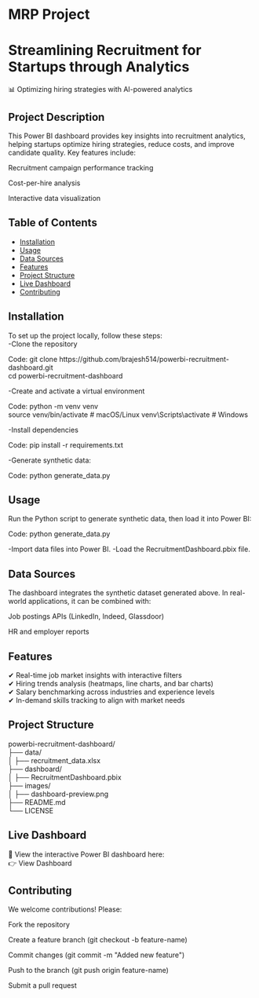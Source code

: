 # MRP Project
<h1>Streamlining Recruitment for Startups through Analytics</h1>
📊  Optimizing hiring strategies with AI-powered analytics

<h2>Project Description</h2>
This Power BI dashboard provides key insights into recruitment analytics, helping startups optimize hiring strategies, reduce costs, and improve candidate quality. Key features include:

Recruitment campaign performance tracking

Cost-per-hire analysis

Interactive data visualization

## Table of Contents

- [Installation](#installation)
- [Usage](#usage)
- [Data Sources](#data-sources)
- [Features](#features)
- [Project Structure](#project-structure)
- [Live Dashboard](#live-dashboard)
- [Contributing](#contributing)

## Installation
To set up the project locally, follow these steps:
<br>
-Clone the repository
<p>Code:
git clone https://github.com/brajesh514/powerbi-recruitment-dashboard.git<br>
cd powerbi-recruitment-dashboard
</p>
-Create and activate a virtual environment
<p>Code:
python -m venv venv  <br>
source venv/bin/activate  # macOS/Linux  
venv\Scripts\activate  # Windows  
</p>
-Install dependencies
<p>Code:
pip install -r requirements.txt  
</p>
-Generate synthetic data:
<p>Code:
python generate_data.py</p>

## Usage
Run the Python script to generate synthetic data, then load it into Power BI:
<p>Code:
python generate_data.py</p>
-Import data files into Power BI.
-Load the RecruitmentDashboard.pbix file.

## Data Sources

The dashboard integrates the synthetic dataset generated above. In real-world applications, it can be combined with:

Job postings APIs (LinkedIn, Indeed, Glassdoor)

HR and employer reports
## Features
✔ Real-time job market insights with interactive filters<br>
✔ Hiring trends analysis (heatmaps, line charts, and bar charts)<br>
✔ Salary benchmarking across industries and experience levels<br>
✔ In-demand skills tracking to align with market needs<br>

## Project Structure
<p>powerbi-recruitment-dashboard/<br>
├── data/<br>
│   ├── recruitment_data.xlsx<br>
├── dashboard/<br>
│   ├── RecruitmentDashboard.pbix<br>
├── images/<br>
│   ├── dashboard-preview.png<br>
├── README.md<br>
└── LICENSE<br>

## Live Dashboard
🔗 View the interactive Power BI dashboard here:
<br>
👉 View Dashboard

## Contributing
We welcome contributions! Please:

Fork the repository

Create a feature branch (git checkout -b feature-name)

Commit changes (git commit -m "Added new feature")

Push to the branch (git push origin feature-name)

Submit a pull request
